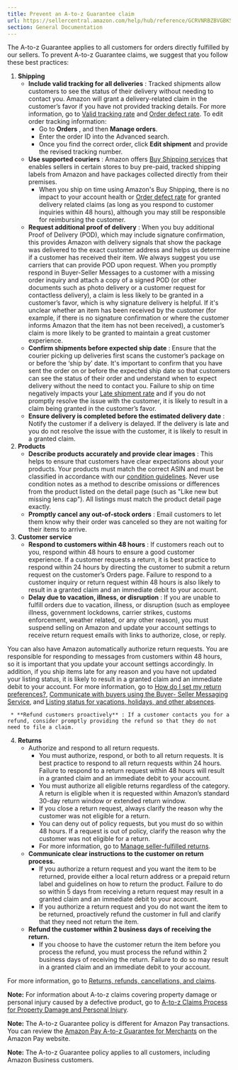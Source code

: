 ```yaml
---
title: Prevent an A-to-z Guarantee claim
url: https://sellercentral.amazon.com/help/hub/reference/GCRVNRBZBVGBK543
section: General Documentation
---
```


The A-to-z Guarantee applies to all customers for orders directly fulfilled by
our sellers. To prevent A-to-z Guarantee claims, we suggest that you follow
these best practices:  

  1. **Shipping**
     * **Include valid tracking for all deliveries** : Tracked shipments allow customers to see the status of their delivery without needing to contact you. Amazon will grant a delivery-related claim in the customer’s favor if you have not provided tracking details. For more information, go to [Valid tracking rate](/gp/help/G201817070) and [Order defect rate](/gp/help/200285170). To edit order tracking information:
       * Go to **Orders** , and then **Manage orders**.
       * Enter the order ID into the Advanced search.
       * Once you find the correct order, click **Edit shipment** and provide the revised tracking number.
     * **Use supported couriers** : Amazon offers [Buy Shipping services](/gp/help/G200202220) that enables sellers in certain stores to buy pre-paid, tracked shipping labels from Amazon and have packages collected directly from their premises.
       * When you ship on time using Amazon's Buy Shipping, there is no impact to your account health or [Order defect rate](/gp/help/200285170) for granted delivery related claims (as long as you respond to customer inquiries within 48 hours), although you may still be responsible for reimbursing the customer.
     * **Request additional proof of delivery** : When you buy additional Proof of Delivery (POD), which may include signature confirmation, this provides Amazon with delivery signals that show the package was delivered to the exact customer address and helps us determine if a customer has received their item. We always suggest you use carriers that can provide POD upon request. When you promptly respond in Buyer-Seller Messages to a customer with a missing order inquiry and attach a copy of a signed POD (or other documents such as photo delivery or a customer request for contactless delivery), a claim is less likely to be granted in a customer’s favor, which is why signature delivery is helpful. If it's unclear whether an item has been received by the customer (for example, if there is no signature confirmation or where the customer informs Amazon that the item has not been received), a customer’s claim is more likely to be granted to maintain a great customer experience.
     * **Confirm shipments before expected ship date** : Ensure that the courier picking up deliveries first scans the customer’s package on or before the ‘ship by’ date. It's important to confirm that you have sent the order on or before the expected ship date so that customers can see the status of their order and understand when to expect delivery without the need to contact you. Failure to ship on time negatively impacts your [Late shipment rate](/gp/help/G200285190) and if you do not promptly resolve the issue with the customer, it is likely to result in a claim being granted in the customer’s favor. 
     * **Ensure delivery is completed before the estimated delivery date** : Notify the customer if a delivery is delayed. If the delivery is late and you do not resolve the issue with the customer, it is likely to result in a granted claim.
  2. **Products**
     * **Describe products accurately and provide clear images** : This helps to ensure that customers have clear expectations about your products. Your products must match the correct ASIN and must be classified in accordance with our [condition guidelines](/gp/help/200339950). Never use condition notes as a method to describe omissions or differences from the product listed on the detail page (such as "Like new but missing lens cap"). All listings must match the product detail page exactly.
     * **Promptly cancel any out-of-stock orders** : Email customers to let them know why their order was canceled so they are not waiting for their items to arrive.
  3. **Customer service**
     * **Respond to customers within 48 hours** : If customers reach out to you, respond within 48 hours to ensure a good customer experience. If a customer requests a return, it is best practice to respond within 24 hours by directing the customer to submit a return request on the customer’s Orders page. Failure to respond to a customer inquiry or return request within 48 hours is also likely to result in a granted claim and an immediate debit to your account.
     * **Delay due to vacation, illness, or disruption** : If you are unable to fulfill orders due to vacation, illness, or disruption (such as employee illness, government lockdowns, carrier strikes, customs enforcement, weather related, or any other reason), you must suspend selling on Amazon and update your account settings to receive return request emails with links to authorize, close, or reply.

You can also have Amazon automatically authorize return requests. You are
responsible for responding to messages from customers within 48 hours, so it
is important that you update your account settings accordingly. In addition,
if you ship items late for any reason and you have not updated your listing
status, it is likely to result in a granted claim and an immediate debit to
your account. For more information, go to [How do I set my return
preferences?](/gp/help/201817390), [Communicate with buyers using the Buyer-
Seller Messaging Service](/gp/help/G200389080), and [Listing status for
vacations, holidays, and other absences](/gp/help/200135620).

     * **Refund customers proactively** : If a customer contacts you for a refund, consider promptly providing the refund so that they do not need to file a claim.
  4. **Returns**
     * Authorize and respond to all return requests.
       * You must authorize, respond, or both to all return requests. It is best practice to respond to all return requests within 24 hours. Failure to respond to a return request within 48 hours will result in a granted claim and an immediate debit to your account.
       * You must authorize all eligible returns regardless of the category. A return is eligible when it is requested within Amazon’s standard 30-day return window or extended return window.
       * If you close a return request, always clarify the reason why the customer was not eligible for a return.
       * You can deny out of policy requests, but you must do so within 48 hours. If a request is out of policy, clarify the reason why the customer was not eligible for a return.
       * For more information, go to [Manage seller-fulfilled returns](/gp/help/G200708210).
     * **Communicate clear instructions to the customer on return process.**
       * If you authorize a return request and you want the item to be returned, provide either a local return address or a prepaid return label and guidelines on how to return the product. Failure to do so within 5 days from receiving a return request may result in a granted claim and an immediate debit to your account.
       * If you authorize a return request and you do not want the item to be returned, proactively refund the customer in full and clarify that they need not return the item.
     * **Refund the customer within 2 business days of receiving the return.**
       * If you choose to have the customer return the item before you process the refund, you must process the refund within 2 business days of receiving the return. Failure to do so may result in a granted claim and an immediate debit to your account.

For more information, go to [Returns, refunds, cancellations, and
claims](/gp/help/G69126).

**Note:** For information about A-to-z claims covering property damage or
personal injury caused by a defective product, go to [A-to-z Claims Process
for Property Damage and Personal Injury](/gp/help/GTY6NYZDFD5CENYH).

**Note:** The A-to-z Guarantee policy is different for Amazon Pay
transactions. You can review the [Amazon Pay A-to-z Guarantee for
Merchants](https://pay.amazon.com/help/201212410) on the Amazon Pay website.

**Note:** The A-to-z Guarantee policy applies to all customers, including
Amazon Business customers.

